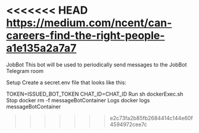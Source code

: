 <<<<<<< HEAD
https://medium.com/ncent/can-careers-find-the-right-people-a1e135a2a7a7
=======
JobBot
This bot will be used to periodically send messages to the JobBot Telegram room

Setup
Create a secret.env file that looks like this:

TOKEN=ISSUED_BOT_TOKEN
CHAT_ID=CHAT_ID
Run
sh dockerExec.sh
Stop
docker rm -f messageBotContainer
Logs
docker logs messageBotContainer
>>>>>>> e2c73fa2b85fb2684414c144e60f4594972cee7c
